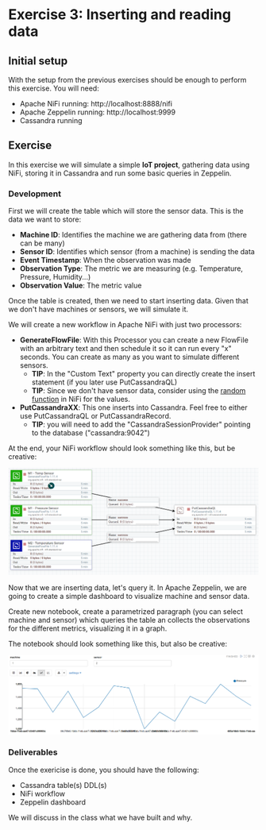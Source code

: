 # Exercise 3: Inserting and reading data

## Initial setup

With the setup from the previous exercises should be enough to perform this exercise.
You will need:

* Apache NiFi running: http://localhost:8888/nifi
* Apache Zeppelin running: http://localhost:9999
* Cassandra running

## Exercise

In this exercise we will simulate a simple **IoT project**, gathering data using NiFi, storing it in Cassandra and run some basic queries in Zeppelin.

### Development

First we will create the table which will store the sensor data. This is the data we want to store:

* **Machine ID**: Identifies the machine we are gathering data from (there can be many)
* **Sensor ID**: Identifies which sensor (from a machine) is sending the data
* **Event Timestamp**: When the observation was made
* **Observation Type**: The metric we are measuring (e.g. Temperature, Pressure, Humidity...)
* **Observation Value**: The metric value

Once the table is created, then we need to start inserting data. Given that we don't have machines or sensors, we will simulate it.

We will create a new workflow in Apache NiFi with just two processors:

* **GenerateFlowFile**: With this Processor you can create a new FlowFile with an arbitrary text and then schedule it so it can run every "x" seconds. You can create as many as you want to simulate different sensors.
  * **TIP**: In the "Custom Text" property you can directly create the insert statement (if you later use PutCassandraQL)
  * **TIP**: Since we don't have sensor data, consider using the [random function](https://nifi.apache.org/docs/nifi-docs/html/expression-language-guide.html#random) in NiFi for the values.
* **PutCassandraXX**: This one inserts into Cassandra. Feel free to either use PutCassandraQL or PutCassandraRecord.
  * **TIP**: you will need to add the "CassandraSessionProvider" pointing to the database ("cassandra:9042")

At the end, your NiFi workflow should look something like this, but be creative:

![Sensor Data NiFi Workflow](../../img/sensordata-nifi.png)

Now that we are inserting data, let's query it. In Apache Zeppelin, we are going to create a simple dashboard to visualize machine and sensor data.

Create new notebook, create a parametrized paragraph (you can select machine and sensor) which queries the table an collects the observations for the different metrics, visualizing it in a graph.

The notebook should look something like this, but also be creative:

![Sensor Data Zeppelin Notebook](../../img/sensordata-zeppelin.png)

### Deliverables

Once the exericise is done, you should have the following:

* Cassandra table(s) DDL(s)
* NiFi workflow
* Zeppelin dashboard

We will discuss in the class what we have built and why.